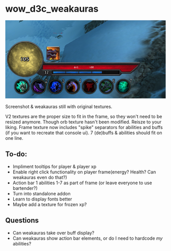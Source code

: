 # wow_d3c_weakauras

<img src="d3c_Preview_v0.1.png"/>
<p>Screenshot & weakauras still with original textures.</p>

<p>V2 textures are the proper size to fit in the frame, so they won't need to be resized anymore.  Though orb texture hasn't been modified. Reisze to your liking.  Frame texture now includes "spike" separators for abilities and buffs (if you want to recreate that console ui).  7 (de)buffs & abilities should fit on one line. </p>

<h2>To-do:</h2>

<p><ul>
  <li>Impliment tooltips for player & player xp</li>
  <li>Enable right click functionality on player frame(energy? Health? Can weakauras even do that?)</li>
  <li>Action bar 1 abilities 1-7 as part of frame (or leave everyone to use bartender?)</li>
  <li>Turn into standalone addon</li>
  <li>Learn to display fonts better</li>
  <li>Maybe add a texture for frozen xp?</li>
</ul></p>

<h2>Questions</h2>

<p>
<ul>
  <li>Can weakauras take over buff display?</li>
  <li>Can weakauras show action bar elements, or do I need to hardcode <em>my</em> abilities?</li>
</ul></p>
